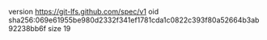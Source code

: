 version https://git-lfs.github.com/spec/v1
oid sha256:069e61955be980d2332f341ef1781cda1c0822c393f80a52664b3ab92238bb6f
size 19
